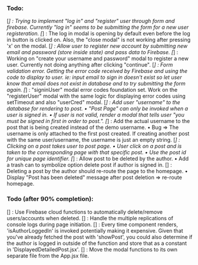 ### Todo:

[*] : Trying to implement "log in" and "register" user through form and firebase. Currently "log in" seems to be submitting the form for a new user registeration.
[*] : The log in modal is opening by default even before the log in button is clicked on. Also, the "close modal" is not working after pressing 'x' on the modal.
[*] : Allow user to register new account by submitting new email and password (store inside state) and pass data to Firebase.
[*] : Working on "create your username and password" modal to register a new user. Currently not doing anything after clicking "continue".
[*] : Form validation error. Getting the error code received by Firebase and using the code to display to user. ie: input email to sign in doesn't exist so let user know that email does not exist in database and to try submitting the form again.
[*] : "signinUser" modal error codes foundation set. Work on the "registerUser" modal with the same logic for displaying error codes using setTimeout and also "userCred" modal.
[*] : Add user "username" to the database for rendering to post.
• "Post Page" can only be invoked when a user is signed in.
• If user is not valid, render a modal that tells user "you must be signed in first in order to post.".
[*] : Add the actual username to the post that is being created instead of the demo username.
• Bug => The username is only attached to the first post created. If creating another post with the same user/username, the username is just an empty string.
[*] : Clicking on a post takes user to post page.
• User click on a post and is taken to the corresponding page with that specific post.
• Use the post id for unique page identifier.
[*] : Allow post to be deleted by the author.
• Add a trash can to symbolize option delete post if author is signed in.
[] : Deleting a post by the author should re-route the page to the homepage.
• Display "Post has been deleted" message after post deletion => re-route homepage.

### Todo (after 90% completion):

[] : Use Firebase cloud functions to automatically delete/remove users/accounts when deleted.
[] : Handle the multiple replications of console logs during page initiation.
[] : Every time component renders, 'isAuthorLoggedIn' is invoked potentially making it expensive. Given that you've already fetched the post with 'showPost', you could also determine if the author is logged in outside of the function and store that as a constant in 'DisplayedDetailedPost.jsx'.
[] : Move the modal functions to its own separate file from the App.jsx file.
